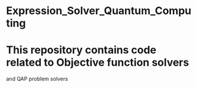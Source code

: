 # Expression_Solver_Quantum_Computing
# This repository contains code related to Objective function solvers
and QAP problem solvers
